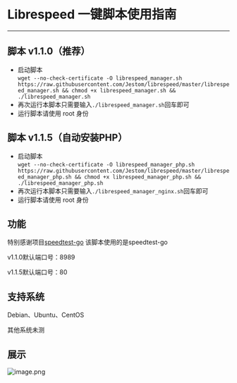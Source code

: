 # Librespeed 一键脚本使用指南
***
## 脚本 v1.1.0（推荐）

* 启动脚本  
  `wget --no-check-certificate -O librespeed_manager.sh https://raw.githubusercontent.com/Jestom/librespeed/master/librespeed_manager.sh && chmod +x librespeed_manager.sh && ./librespeed_manager.sh`  
* 再次运行本脚本只需要输入`./librespeed_manager.sh`回车即可
* 运行脚本请使用 root 身份

## 脚本 v1.1.5（自动安装PHP）

* 启动脚本  
  `wget --no-check-certificate -O librespeed_manager_php.sh https://raw.githubusercontent.com/Jestom/librespeed/master/librespeed_manager_php.sh && chmod +x librespeed_manager_php.sh && ./librespeed_manager_php.sh`  
* 再次运行本脚本只需要输入`./librespeed_manager_nginx.sh`回车即可
* 运行脚本请使用 root 身份

## 功能
特别感谢项目[speedtest-go](https://github.com/librespeed/speedtest-go/)
该脚本使用的是speedtest-go

v1.1.0默认端口号：8989

v1.1.5默认端口号：80

## 支持系统
Debian、Ubuntu、CentOS

其他系统未测

## 展示

![image.png](https://s2.loli.net/2025/04/06/AwUKufHmnk6Nezl.png)
